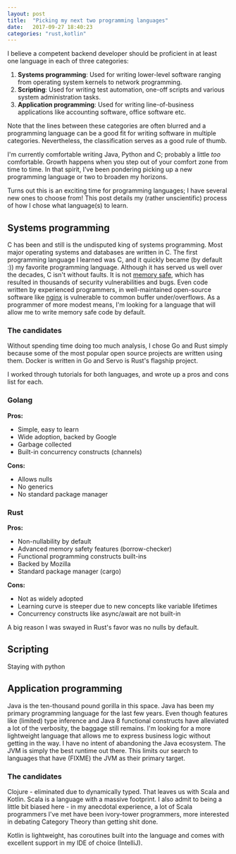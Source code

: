 ```yaml
---
layout: post
title:  "Picking my next two programming languages"
date:   2017-09-27 18:40:23
categories: "rust,kotlin"
---
```


I believe a competent backend developer should be proficient in at least one language in each of three categories:
1. **Systems programming**: Used for writing lower-level software ranging from operating system kernels to network programming. 
2. **Scripting**: Used for writing test automation, one-off scripts and various system administration tasks.
3. **Application programming**: Used for writing line-of-business applications like accounting software, office software etc.

Note that the lines between these categories are often blurred and a programming language can be a good fit for writing
software in multiple categories. Nevertheless, the classification serves as a good rule of thumb.

I'm currently comfortable writing Java, Python and C; probably a little _too_ comfortable. Growth happens when you step out of 
your comfort zone from time to time. In that spirit, I've been pondering picking up a new programming language or two to
broaden my horizons.

Turns out this is an exciting time for programming languages; I have several new ones to choose from!  This post details my (rather unscientific)
process of how I chose what language(s) to learn.

## Systems programming

C has been and still is the undisputed king of systems programming. Most major operating systems and databases are written
in C. The first programming language I learned was C, and it quickly became (by default :)) my favorite programming language.
Although it has served us well over the decades, C isn't without faults. It is not [memory safe](https://en.wikipedia.org/wiki/Memory_safety),
which has resulted in thousands of security vulnerabilities and bugs. Even code written by experienced programmers, in well-maintained 
open-source software like [nginx](https://nvd.nist.gov/vuln/detail/CVE-2009-2629)
is vulnerable to common buffer under/overflows. As a programmer of more modest means, I'm looking for a language that will allow me to
write memory safe code by default.

### The candidates

Without spending time doing too much analysis, I chose Go and Rust simply because some of the most popular
open source projects are written using them. Docker is written in Go and Servo is Rust's flagship project.

I worked through tutorials for both languages, and wrote up a pros and cons list for each.

### Golang
**Pros:**
* Simple, easy to learn
* Wide adoption, backed by Google
* Garbage collected
* Built-in concurrency constructs (channels)

**Cons:**
* Allows nulls
* No generics
* No standard package manager

### Rust
**Pros:**
* Non-nullability by default
* Advanced memory safety features (borrow-checker)
* Functional programming constructs built-ins
* Backed by Mozilla
* Standard package manager (cargo)

**Cons:**
* Not as widely adopted
* Learning curve is steeper due to new concepts like variable lifetimes
* Concurrency constructs like async/await are not built-in

A big reason I was swayed in Rust's favor was no nulls by default.

## Scripting

Staying with python

## Application programming

Java is the ten-thousand pound gorilla in this space. Java has been my primary programming language for the last few years. Even though
features like (limited) type inference and Java 8 functional constructs have alleviated a lot of the verbosity, the baggage still
remains. I'm looking for a more lightweight language that allows me to express business logic without getting in the way.
I have no intent of abandoning the Java ecosystem. The JVM is simply the best runtime out there. This limits our search to languages
that have (FIXME) the JVM as their primary target.

### The candidates

Clojure - eliminated due to dynamically typed. That leaves us with Scala and Kotlin. Scala is a language with a massive footprint. I also admit to being
a little bit biased here - in my anecdotal experience, a lot of Scala programmers I've met have been ivory-tower programmers, more
interested in debating Category Theory than getting shit done.

Kotlin is lightweight, has coroutines built into the language and comes with excellent support in my IDE of choice (IntelliJ).

